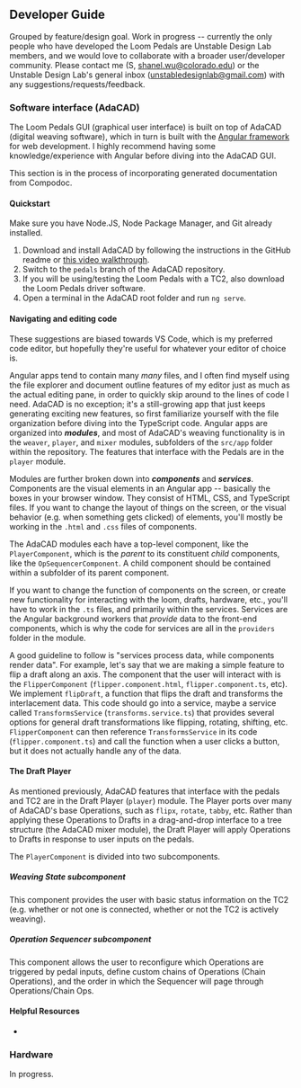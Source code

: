 ## Developer Guide

Grouped by feature/design goal. Work in progress -- currently the only people who have developed the Loom Pedals are Unstable Design Lab members, and we would love to collaborate with a broader user/developer community. Please contact me (S, shanel.wu@colorado.edu) or the Unstable Design Lab's general inbox (unstabledesignlab@gmail.com) with any suggestions/requests/feedback.

### Software interface (AdaCAD)

The Loom Pedals GUI (graphical user interface) is built on top of AdaCAD (digital weaving software), which in turn is built with the [Angular framework](https://angular.io/) for web development. I highly recommend having some knowledge/experience with Angular before diving into the AdaCAD GUI.

This section is in the process of incorporating generated documentation from Compodoc.

#### Quickstart

Make sure you have Node.JS, Node Package Manager, and Git already installed.

1. Download and install AdaCAD by following the instructions in the GitHub readme or [this video walkthrough](https://www.youtube.com/watch?v=HrjCqK-KCec).
2. Switch to the `pedals` branch of the AdaCAD repository.
3. If you will be using/testing the Loom Pedals with a TC2, also download the Loom Pedals driver software.
4. Open a terminal in the AdaCAD root folder and run `ng serve`.

#### Navigating and editing code

These suggestions are biased towards VS Code, which is my preferred code editor, but hopefully they're useful for whatever your editor of choice is. 

Angular apps tend to contain many *many* files, and I often find myself using the file explorer and document outline features of my editor just as much as the actual editing pane, in order to quickly skip around to the lines of code I need. AdaCAD is no exception; it's a still-growing app that just keeps generating exciting new features, so first familiarize yourself with the file organization before diving into the TypeScript code. Angular apps are organized into ***modules***, and most of AdaCAD's weaving functionality is in the `weaver`, `player`, and `mixer` modules, subfolders of the `src/app` folder within the repository. The features that interface with the Pedals are in the `player` module.

Modules are further broken down into ***components*** and ***services***. Components are the visual elements in an Angular app -- basically the boxes in your browser window. They consist of HTML, CSS, and TypeScript files.
If you want to change the layout of things on the screen, or the visual behavior (e.g. when something gets clicked) of elements, you'll mostly be working in the `.html` and `.css` files of components. 

The AdaCAD modules each have a top-level component, like the `PlayerComponent`, which is the *parent* to its constituent *child* components, like the `OpSequencerComponent`. A child component should be contained within a subfolder of its parent component.

If you want to change the function of components on the screen, or create new functionality for interacting with the loom, drafts, hardware, etc., you'll have to work in the `.ts` files, and primarily within the services. Services are the Angular background workers that *provide* data to the front-end components, which is why the code for services are all in the `providers` folder in the module.

A good guideline to follow is "services process data, while components render data". For example, let's say that we are making a simple feature to flip a draft along an axis. The component that the user will interact with is the `FlipperComponent` (`flipper.component.html`, `flipper.component.ts`, etc). We implement `flipDraft`, a function that flips the draft and transforms the interlacement data. This code should go into a service, maybe a service called `TransformsService` (`transforms.service.ts`) that provides several options for general draft transformations like flipping, rotating, shifting, etc. `FlipperComponent` can then reference `TransformsService` in its code (`flipper.component.ts`) and call the function when a user clicks a button, but it does not actually handle any of the data.

#### The Draft Player

As mentioned previously, AdaCAD features that interface with the pedals and TC2 are in the Draft Player (`player`) module. The Player ports over many of AdaCAD's base Operations, such as `flipx`, `rotate`, `tabby`, etc. Rather than applying these Operations to Drafts in a drag-and-drop interface to a tree structure (the AdaCAD mixer module), the Draft Player will apply Operations to Drafts in response to user inputs on the pedals. 

The `PlayerComponent` is divided into two subcomponents.

##### Weaving State subcomponent

This component provides the user with basic status information on the TC2 (e.g. whether or not one is connected, whether or not the TC2 is actively weaving).

##### Operation Sequencer subcomponent

This component allows the user to reconfigure which Operations are triggered by pedal inputs, define custom chains of Operations (Chain Operations), and the order in which the Sequencer will page through Operations/Chain Ops.

#### Helpful Resources

* 

### Hardware

In progress.